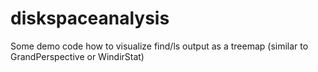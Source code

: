 # diskspaceanalysis
Some demo code how to visualize find/ls output as a treemap (similar to GrandPerspective or WindirStat)
